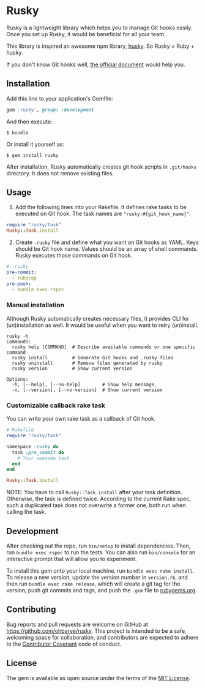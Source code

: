 # Rusky

Rusky is a lightweight library which helps you to manage Git hooks easily. Once you set up Rusky, it would be beneficial for all your team.

This library is inspired an awesome npm library, [husky](https://github.com/typicode/husky). So Rusky = Ruby + husky.

If you don't know Git hooks well, [the official document](https://git-scm.com/docs/githooks) would help you.

## Installation

Add this line to your application's Gemfile:

```ruby
gem 'rusky', group: :development
```

And then execute:

```console
$ bundle
```

Or install it yourself as:

```console
$ gem install rusky
```

After installation, Rusky automatically creates git hook scripts in `.git/hooks` directory. It does not remove existing files.

## Usage

1. Add the following lines into your Rakefile. It defines rake tasks to be executed on Git hook. The task names are `"rusky:#{git_hook_name}"`.

```ruby
require "rusky/task"
Rusky::Task.install
```

2. Create `.rusky` file and define what you want on Git hooks as YAML. Keys should be Git hook name. Values should be an array of shell commands. Rusky executes those commands on Git hook.

```yaml
# .rusky
pre-commit:
  - rubocop
pre-push:
  - bundle exec rspec
```

### Manual installation

Although Rusky automatically creates necessary files, it provides CLI for (un)installation as well. It would be useful when you want to retry (un)install.

```console
rusky -h
Commands:
  rusky help [COMMAND]  # Describe available commands or one specific command
  rusky install         # Generate Git hooks and .rusky files
  rusky uninstall       # Remove files generated by rusky
  rusky version         # Show current version

Options:
  -h, [--help], [--no-help]        # Show help message.
  -v, [--version], [--no-version]  # Show current version
```

### Customizable callback rake task

You can write your own rake task as a callback of Git hook.

```ruby
# Rakefile
require "rusky/task"

namespace :rusky do
  task :pre_commit do
    # Your awesome task
  end
end

Rusky::Task.install
```

NOTE: You have to call `Rusky::Task.install` after your task definition. Otherwise, the task is defined twice. According to the current Rake spec, such a duplicated task does not overwrite a former one, both run when calling the task.  

## Development

After checking out the repo, run `bin/setup` to install dependencies. Then, run `bundle exec rspec` to run the tests. You can also run `bin/console` for an interactive prompt that will allow you to experiment.

To install this gem onto your local machine, run `bundle exec rake install`. To release a new version, update the version number in `version.rb`, and then run `bundle exec rake release`, which will create a git tag for the version, push git commits and tags, and push the `.gem` file to [rubygems.org](https://rubygems.org).

## Contributing

Bug reports and pull requests are welcome on GitHub at https://github.com/ohbarye/rusky. This project is intended to be a safe, welcoming space for collaboration, and contributors are expected to adhere to the [Contributor Covenant](http://contributor-covenant.org) code of conduct.

## License

The gem is available as open source under the terms of the [MIT License](http://opensource.org/licenses/MIT).
